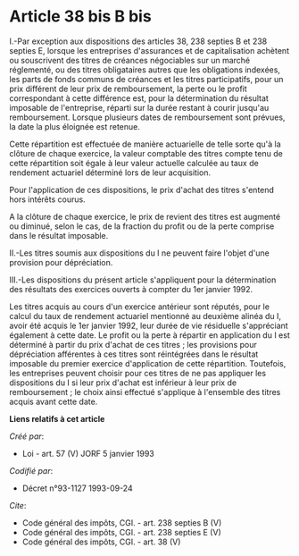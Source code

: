 # Article 38 bis B bis

I.-Par exception aux dispositions des articles 38, 238 septies B et 238 septies E, lorsque les entreprises d'assurances et de
capitalisation achètent ou souscrivent des titres de créances négociables sur un marché réglementé, ou des titres
obligataires autres que les obligations indexées, les parts de fonds communs de créances et les titres participatifs, pour un
prix différent de leur prix de remboursement, la perte ou le profit correspondant à cette différence est, pour la
détermination du résultat imposable de l'entreprise, réparti sur la durée restant à courir jusqu'au remboursement. Lorsque
plusieurs dates de remboursement sont prévues, la date la plus éloignée est retenue. 

Cette répartition est effectuée de manière actuarielle de telle sorte qu'à la clôture de chaque exercice, la valeur comptable
des titres compte tenu de cette répartition soit égale à leur valeur actuelle calculée au taux de rendement actuariel
déterminé lors de leur acquisition. 

Pour l'application de ces dispositions, le prix d'achat des titres s'entend hors intérêts courus.

A la clôture de chaque exercice, le prix de revient des titres est augmenté ou diminué, selon le cas, de la fraction du
profit ou de la perte comprise dans le résultat imposable. 

II.-Les titres soumis aux dispositions du I ne peuvent faire l'objet d'une provision pour dépréciation. 

III.-Les dispositions du présent article s'appliquent pour la détermination des résultats des exercices ouverts à compter du
1er janvier 1992. 

Les titres acquis au cours d'un exercice antérieur sont réputés, pour le calcul du taux de rendement actuariel mentionné au
deuxième alinéa du I, avoir été acquis le 1er janvier 1992, leur durée de vie résiduelle s'appréciant également à cette date.
Le profit ou la perte à répartir en application du I est déterminé à partir du prix d'achat de ces titres ; les provisions
pour dépréciation afférentes à ces titres sont réintégrées dans le résultat imposable du premier exercice d'application de
cette répartition. Toutefois, les entreprises peuvent choisir pour ces titres de ne pas appliquer les dispositions du I si
leur prix d'achat est inférieur à leur prix de remboursement ; le choix ainsi effectué s'applique à l'ensemble des titres
acquis avant cette date.

**Liens relatifs à cet article**

_Créé par_:

  - Loi - art. 57 (V) JORF 5 janvier 1993

_Codifié par_:

  - Décret n°93-1127 1993-09-24

_Cite_:

  - Code général des impôts, CGI. - art. 238 septies B (V)
  - Code général des impôts, CGI. - art. 238 septies E (V)
  - Code général des impôts, CGI. - art. 38 (V)
